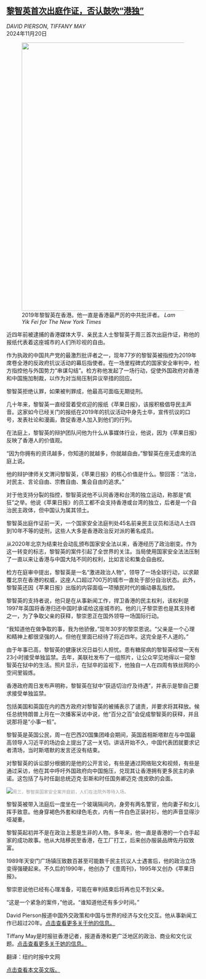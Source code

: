<!--1732095421000-->
[黎智英首次出庭作证，否认鼓吹“港独”](https://cn.nytimes.com/china/20241120/jimmy-lai-hong-kong-trial/)
------

<address>DAVID PIERSON, TIFFANY MAY</address><time pudate="2024-11-20 05:24:13" datetime="2024-11-20 05:24:13">2024年11月20日</time><figure><img src="https://images.weserv.nl/?url=static01.nyt.com/images/2024/11/20/multimedia/20hongkong-tycoon-promo/20hongkong-tycoon-01-vtmw-master1050.jpg" width="1050" height="700"><figcaption>2019年黎智英在香港。他一直是香港最严厉的中共批评者。 <cite>Lam Yik Fei for The New York Times</cite></figcaption></figure><section><p>近四年前被逮捕的香港媒体大亨、亲民主人士黎智英于周三首次出庭作证，称他的报纸代表着这座城市的人们所珍视的自由。</p><p>作为执政的中国共产党的最激烈批评者之一，现年77岁的黎智英被指控为2019年席卷全港的反政府抗议活动的幕后指使者。在一场里程碑式的国家安全审判中，检方指控他与外国势力“串谋勾结”。检方称他发起了一场行动，促使外国政府对香港和中国施加制裁，以作为对当局压制异议举措的回应。</p><p>黎智英拒绝认罪，如果被判罪成，他最高可面临无期徒刑。</p><p>几十年来，黎智英一直经营着受欢迎的报纸《苹果日报》，该报积极倡导民主声音。这家如今已经关门的报纸在2019年的抗议活动中身先士卒，宣传抗议的口号，发表社论和漫画，敦促香港人加入到他们的行列。</p><p>在法庭上，黎智英的辩护团队问他为什么从事媒体行业，他说，因为《苹果日报》反映了香港人的价值观。</p><p>“因为你拥有的资讯越多，你知道的就越多，你就越自由，”黎智英在座无虚席的法庭上说。</p><p>他的辩护律师关文渭问黎智英，《苹果日报》的核心价值是什么。黎回答：“法治，对民主、言论自由、宗教自由、集会自由的追求。”</p><p>对于他支持分裂的指控，黎智英说他不认同香港和台湾的独立运动，称那是“疯狂”之举。他说《苹果日报》的员工都不会支持香港或台湾的独立，后者是一个自治民主政体，但中国认为属其领土。</p><p>黎智英出庭作证前一天，一个国家安全法庭判处45名前亲民主议员和活动人士四到10年不等的徒刑，这些人大多是香港政治反对派的著名成员。</p><p>从2020年北京为结束社会动乱颁布国家安全法以来，香港经历了政治剧变。作为这一转变的标志，黎智英的案件引起了全世界的关注。当局使用国家安全法法压制了一直以来让香港与中国大陆不同的权利，比如言论和集会自由权。</p><p>检方在庭审中提出，黎智英是一名“激进政治人物”，领导了一场全球行动，以求颠覆北京在香港的权威，这座人口超过700万的城市一直处于部分自治状态。此外，黎智英还因《苹果日报》出版的内容面临一项殖民时代的煽动暴乱指控。</p><p>黎智英的支持者说，他只是在从事新闻工作，捍卫香港的民主权利，该权利是1997年英国将香港归还中国时承诺给这座城市的。他的儿子黎崇恩也是其支持者之一，为了争取父亲的获释，黎崇恩正在国外领导一场国际行动。</p><p>“我知道他在做争取的事，我为他骄傲，”现年30岁的黎崇恩说。“父亲是一个心理和精神上都很坚强的人。但他在里面已经待了将近四年。这完全是不人道的。”</p><p>由于年事已高，黎智英的健康状况日益引人担忧。患有糖尿病的黎智英经常一天有23小时接受单独监禁。去年，美联社发布了一组照片，让公众罕见地得以一窥黎智英在狱中的生活。照片显示，在狱卒的监视下，他独自一人在四周有铁丝网的小空间里锻炼。</p><p>香港政府周日发布声明称，黎智英在狱中“获适切治疗及待遇”，并表示是黎自己要求接受单独监禁。</p><p>包括美国和英国在内的西方政府对黎智英的被捕表示了谴责，并要求将其释放。候任总统特朗普上月在一次播客采访中说，他“百分之百”会促成黎智英的获释，并且说那将是“小事一桩”。</p><p>黎智英是英国公民，周一在巴西20国集团峰会期间，英国首相斯塔默在与中国最高领导人习近平的场边会上提出了这一关切。讲话开始不久，中国代表团就要求记者清场，当时斯塔默的发言还没有结束。</p><p>对黎智英的诉讼部分根据的是他的公开言论，有些是通过网络贴文和视频，有些是通过采访，他在其中呼吁外国政府向中国施压，兑现其让香港拥有更多民主的承诺。这包括了与时任副总统迈克·彭斯和时任国务卿迈克·庞皮欧的会面。</p><p><img src="https://images.weserv.nl/?url=static01.nyt.com/images/2024/11/20/multimedia/20hongkong-tycoon-hbfj/20hongkong-tycoon-hbfj-master1050.jpg"><small style="color: #999;">周三，黎智英国家安全案开庭前，人们在法院外等待入场。</small></p><p>黎智英被带入法庭后一度坐在一个玻璃隔间内，身旁有两名警官，他向妻子和女儿挥手致意。他身穿褐色外套和绿色毛衣，内有一件白色正装衬衫，他的声音显得沙哑凝重。</p><p>黎智英起初并不是在政治上惹是生非的人物。多年来，他一直是香港的一个白手起家的成功故事。他从大陆移民至香港，在工厂打工，后来创办服装品牌佐丹奴致富。</p><p>1989年天安门广场镇压致数百甚至可能数千民主抗议人士遇害后，他的政治立场变得强硬起来。不久后的1990年，他创办了《壹周刊》，1995年又创办《苹果日报》。</p><p>黎崇恩说他已经有心理准备，可能在审判结束后将再也见不到父亲。</p><p>“这是一个紧急的案件，”他说。“谁知道他还有多少时间。”</p></section><footer><p>David Pierson报道中国外交政策和中国与世界的经济与文化交互。他从事新闻工作已超过20年。<a rel="nofollow" target="_blank" href="https://www.nytimes.com/by/david-pierson">点击查看更多关于他的信息。</a></p><p>Tiffany May是时报驻香港记者，报道香港和更广泛地区的政治、商业和文化议题。<a rel="nofollow" target="_blank" href="https://www.nytimes.com/by/tiffany-may">点击查看更多关于她的信息。</a></p><p>翻译：纽约时报中文网</p><p><a rel="nofollow" target="_blank" href="https://www.nytimes.com/2024/11/19/world/asia/jimmy-lai-hong-kong-trial.html">点击查看本文英文版。</a></p></footer>
